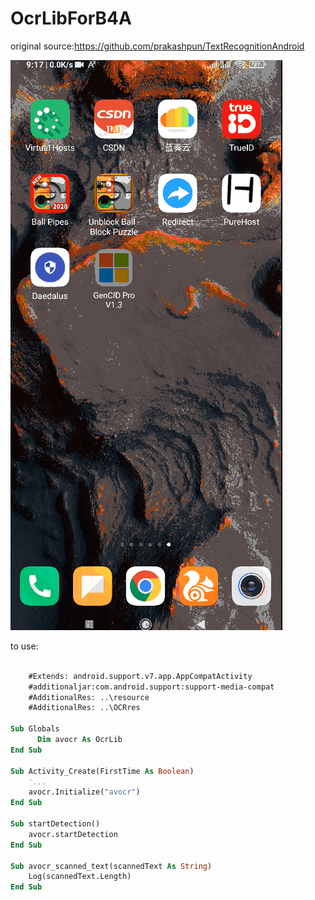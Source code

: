 # OcrLibForB4A

original source:https://github.com/prakashpun/TextRecognitionAndroid 

![image](https://github.com/laomms/OcrLibForB4A/blob/main/cid2.gif)  

to use:

```vb

    #Extends: android.support.v7.app.AppCompatActivity
    #additionaljar:com.android.support:support-media-compat
    #AdditionalRes: ..\resource
    #AdditionalRes: ..\OCRres
    
Sub Globals
	  Dim avocr As OcrLib
End Sub

Sub Activity_Create(FirstTime As Boolean)
    '...   
    avocr.Initialize("avocr")
End Sub

Sub startDetection()
    avocr.startDetection
End Sub

Sub avocr_scanned_text(scannedText As String)
	Log(scannedText.Length)	
End Sub

```   
